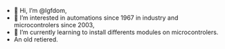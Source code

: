 - 👋 Hi, I’m @lgfdom,
- 👀 I’m interested in automations since 1967 in industry and microcontrolers since 2003,
- 🌱 I’m currently learning to install differents modules on microcontrolers.
- An old retiered.
